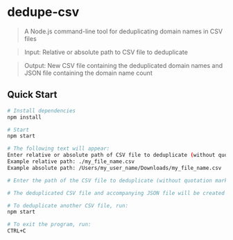 # dedupe-csv

> A Node.js command-line tool for deduplicating domain names in CSV files

> Input: Relative or absolute path to CSV file to deduplicate

> Output: New CSV file containing the deduplicated domain names and JSON file containing the domain name count

## Quick Start

```bash
# Install dependencies
npm install

# Start
npm start

# The following text will appear:
Enter relative or absolute path of CSV file to deduplicate (without quotation marks)
Example relative path: ./my_file_name.csv
Example absolute path: /Users/my_user_name/Downloads/my_file_name.csv

# Enter the path of the CSV file to deduplicate (without quotation marks)

# The deduplicated CSV file and accompanying JSON file will be created in the same folder as the original CSV file

# To deduplicate another CSV file, run:
npm start

# To exit the program, run:
CTRL+C
```